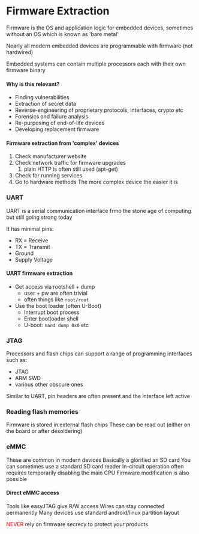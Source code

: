 # Firmware Extraction

Firmware is the OS and application logic for embedded devices, sometimes without an OS which is known as 'bare metal'

Nearly all modern embedded devices are programmable with firmware (not hardwired)

Embedded systems can contain multiple processors each with their own firmware binary

#### Why is this relevant?
- Finding vulnerabilities
- Extraction of secret data
- Reverse-engineering of proprietary protocols, interfaces, crypto etc
- Forensics and failure analysis
- Re-purposing of end-of-life devices
- Developing replacement firmware

#### Firmware extraction from 'complex' devices
1. Check manufacturer website
2. Check network traffic for firmware upgrades
	1. plain HTTP is often still used (apt-get)
3. Check for running services
4. Go to hardware methods
The more complex device the easier it is

### UART
UART is a serial communication interface frmo the stone age of computing but still going strong today

It has minimal pins:
- RX = Receive
- TX = Transmit
- Ground
- Supply Voltage

#### UART firmware extraction
- Get access via rootshell + dump
	- user + pw are often trivial
	- often things like `root/root`
- Use the boot loader (often U-Boot)
	- Interrupt boot process
	- Enter bootloader shell
	- U-boot: `nand dump 0x0` etc

### JTAG
Processors and flash chips can support a range of programming interfaces such as:
- JTAG
- ARM SWD
- various other obscure ones

Similar to UART, pin headers are often present and the interface left active

### Reading flash memories
Firmware is stored in external flash chips
These can be read out (either on the board or after desoldering)
### eMMC
These are common in modern devices
Basically a glorified an SD card
You can sometimes use a standard SD card reader
In-circuit operation often requires temporarily disabling the main CPU
Firmware modification is also possible

#### Direct eMMC access
Tools like easyJTAG give R/W access
Wires can stay connected permanently
Many devices use standard android/linux partition layout

<span style="color:#ff0000">NEVER</span> rely on firmware secrecy to protect your products